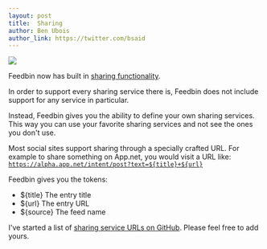 ```yaml
---
layout: post
title:  Sharing
author: Ben Ubois
author_link: https://twitter.com/bsaid
---
```


<img src="{{ 'images/2013-04-25/sharing.gif' | asset_path }}" style="max-width: 922px;" />

Feedbin now has built in [sharing functionality](https://feedbin.com/settings/sharing).

In order to support every sharing service there is, Feedbin does not include support for any service in particular.

Instead, Feedbin gives you the ability to define your own sharing services. This way you can use your favorite sharing services and not see the ones you don't use.

Most social sites support sharing through a specially crafted URL. For example to share something on App.net, you would visit a URL like: <code>https://alpha.app.net/intent/post?text=${title}+${url}</code>

Feedbin gives you the tokens:

- ${title} The entry title
- ${url} The entry URL
- ${source} The feed name

I've started a list of [sharing service URLs on GitHub](https://github.com/feedbin/support/blob/master/sharing-services.md#sharing-services). Please feel free to add yours.